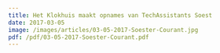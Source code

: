 ```yaml
---
title: Het Klokhuis maakt opnames van TechAssistants Soest
date: 2017-03-05
image: /images/articles/03-05-2017-Soester-Courant.jpg
pdf: /pdf/03-05-2017-Soester-Courant.pdf
---
```

